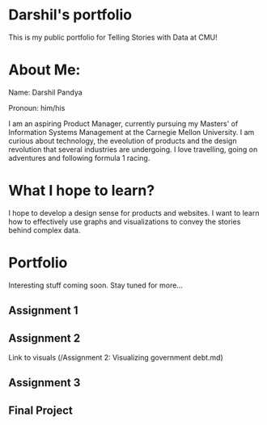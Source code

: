 # Darshil's portfolio
This is my public portfolio for Telling Stories with Data at CMU!

# About Me:
Name: Darshil Pandya

Pronoun: him/his

I am an aspiring Product Manager, currently pursuing my Masters' of Information Systems Management at the Carnegie Mellon University. I am curious about technology, the eveolution of products and the design revolution that several industries are undergoing. I love travelling, going on adventures and following formula 1 racing.

# What I hope to learn?
I hope to develop a design sense for products and websites. I want to learn how to effectively use graphs and visualizations to convey the stories behind complex data.

# Portfolio
Interesting stuff coming soon.
Stay tuned for more...

## Assignment 1

## Assignment 2
Link to visuals (/Assignment 2: Visualizing government debt.md)


## Assignment 3

## Final Project
